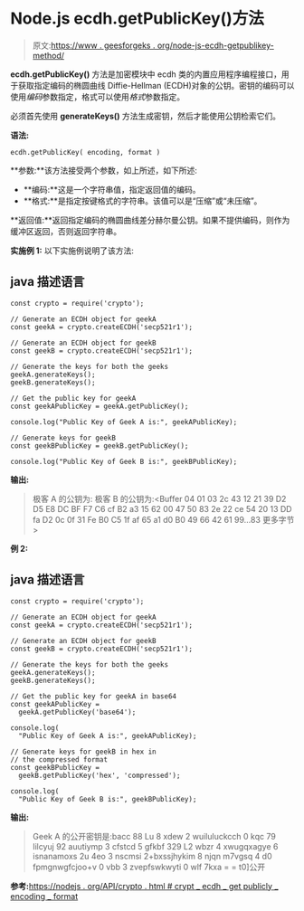 # Node.js ecdh.getPublicKey()方法

> 原文:[https://www . geesforgeks . org/node-js-ecdh-getpublikey-method/](https://www.geeksforgeeks.org/node-js-ecdh-getpublickey-method/)

**ecdh.getPublicKey()** 方法是加密模块中 ecdh 类的内置应用程序编程接口，用于获取指定编码的椭圆曲线 Diffie-Hellman (ECDH)对象的公钥。密钥的编码可以使用*编码*参数指定，格式可以使用*格式*参数指定。

必须首先使用 **generateKeys()** 方法生成密钥，然后才能使用公钥检索它们。

**语法:**

```
ecdh.getPublicKey( encoding, format )
```

**参数:**该方法接受两个参数，如上所述，如下所述:

*   **编码:**这是一个字符串值，指定返回值的编码。
*   **格式:**是指定按键格式的字符串。该值可以是“压缩”或“未压缩”。

**返回值:**返回指定编码的椭圆曲线差分赫尔曼公钥。如果不提供编码，则作为缓冲区返回，否则返回字符串。

**实施例 1:** 以下实施例说明了该方法:

## java 描述语言

```
const crypto = require('crypto');

// Generate an ECDH object for geekA
const geekA = crypto.createECDH('secp521r1');

// Generate an ECDH object for geekB
const geekB = crypto.createECDH('secp521r1');

// Generate the keys for both the geeks
geekA.generateKeys();
geekB.generateKeys();

// Get the public key for geekA
const geekAPublicKey = geekA.getPublicKey();

console.log("Public Key of Geek A is:", geekAPublicKey);

// Generate keys for geekB
const geekBPublicKey = geekB.getPublicKey();

console.log("Public Key of Geek B is:", geekBPublicKey);
```

**输出:**

> 极客 A 的公钥为: <buffer d4="" a4="" ef="" a2="" e6="" bd="" a6="" fe="" a7="" e2="" e7="" ce="" ae="" cc="" f3="" ad="" ab="" more="" bytes="">极客 B 的公钥为:<Buffer 04 01 03 2c 43 12 21 39 D2 D5 E8 DC BF F7 C6 cf B2 a3 15 62 00 47 50 83 2e 22 ce 54 20 13 DD fa D2 0c 0f 31 Fe B0 C5 1f af 65 a1 d0 B0 49 66 42 61 99…83 更多字节></buffer>

**例 2:**

## java 描述语言

```
const crypto = require('crypto');

// Generate an ECDH object for geekA
const geekA = crypto.createECDH('secp521r1');

// Generate an ECDH object for geekB
const geekB = crypto.createECDH('secp521r1');

// Generate the keys for both the geeks
geekA.generateKeys();
geekB.generateKeys();

// Get the public key for geekA in base64
const geekAPublicKey = 
  geekA.getPublicKey('base64');

console.log(
  "Public Key of Geek A is:", geekAPublicKey);

// Generate keys for geekB in hex in
// the compressed format
const geekBPublicKey =
  geekB.getPublicKey('hex', 'compressed');

console.log(
  "Public Key of Geek B is:", geekBPublicKey);
```

**输出:**

> Geek A 的公开密钥是:bacc 88 Lu 8 xdew 2 wuiluluckcch 0 kqc 79 lilcyuj 92 auutiymp 3 cfstcd 5 gfkbf 329 L2 wbzr 4 xwugqxagye 6 isnanamoxs 2u 4eo 3 nscmsi 2+bxssjhykim 8 njqn m7vgsq 4 d0 fpmgnwgfcjoo+v 0 vbb 3 zvepfswkwyti 0 wlf 7kxa = = t0]公开

**参考:**[https://nodejs . org/API/crypto . html # crypt _ ecdh _ get publicly _ encoding _ format](https://nodejs.org/api/crypto.html#crypto_ecdh_getpublickey_encoding_format)
